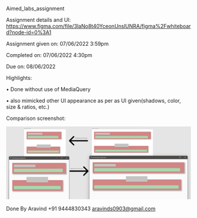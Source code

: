 Aimed_labs_assignment



Assignment details and UI: https://www.figma.com/file/3laNo8t40YceonUnslUNRA/figma%2Fwhiteboard?node-id=0%3A1

Assignment given on: 07/06/2022 3:59pm

Completed on: 07/06/2022 4:30pm

Due on: 08/06/2022



Highlights:

• Done without use of MediaQuery

• also mimicked other UI appearance as per as UI given(shadows, color, size & ratios, etc.)



Comparison screenshot:

<img src="screenshot.png" width="800px">



Done By 
Aravind 
+91 9444830343
aravinds0903@gmail.com
